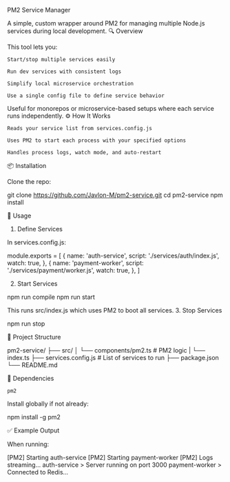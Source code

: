 PM2 Service Manager

A simple, custom wrapper around PM2 for managing multiple Node.js services during local development.
🔍 Overview

This tool lets you:

    Start/stop multiple services easily

    Run dev services with consistent logs

    Simplify local microservice orchestration

    Use a single config file to define service behavior

Useful for monorepos or microservice-based setups where each service runs independently.
⚙️ How It Works

    Reads your service list from services.config.js

    Uses PM2 to start each process with your specified options

    Handles process logs, watch mode, and auto-restart

📦 Installation

Clone the repo:

git clone https://github.com/Javlon-M/pm2-service.git
cd pm2-service
npm install

🚀 Usage
1. Define Services

In services.config.js:

module.exports = [
  {
    name: 'auth-service',
    script: './services/auth/index.js',
    watch: true,
  },
  {
    name: 'payment-worker',
    script: './services/payment/worker.js',
    watch: true,
  },
]

2. Start Services

npm run compile
npm run start

This runs src/index.js which uses PM2 to boot all services.
3. Stop Services

npm run stop

📁 Project Structure

pm2-service/
├── src/
│   └── components/pm2.ts     # PM2 logic
|   └── index.ts
├── services.config.js        # List of services to run
├── package.json
└── README.md

📌 Dependencies

    pm2

Install globally if not already:

npm install -g pm2

✅ Example Output

When running:

[PM2] Starting auth-service
[PM2] Starting payment-worker
[PM2] Logs streaming...
auth-service > Server running on port 3000
payment-worker > Connected to Redis...
